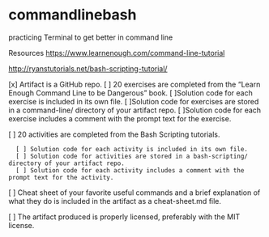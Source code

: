 # commandlinebash
practicing Terminal to get better in command line


Resources
https://www.learnenough.com/command-line-tutorial

http://ryanstutorials.net/bash-scripting-tutorial/


[x] Artifact is a GitHub repo.
[ ] 20 exercises are completed from the “Learn Enough Command Line to be Dangerous” book.
    [ ]Solution code for each exercise is included in its own file.
    [ ]Solution code for exercises are stored in a command-line/ directory of your artifact repo.
    [ ]Solution code for each exercise includes a comment with the prompt text for the exercise.


[ ] 20 activities are completed from the Bash Scripting tutorials.

      [ ] Solution code for each activity is included in its own file.
      [ ] Solution code for activities are stored in a bash-scripting/ directory of your artifact repo.
      [ ] Solution code for each activity includes a comment with the prompt text for the activity.

[ ] Cheat sheet of your favorite useful commands and a brief explanation of what they do is included in the artifact as a cheat-sheet.md file.

[ ] The artifact produced is properly licensed, preferably with the MIT license.    

